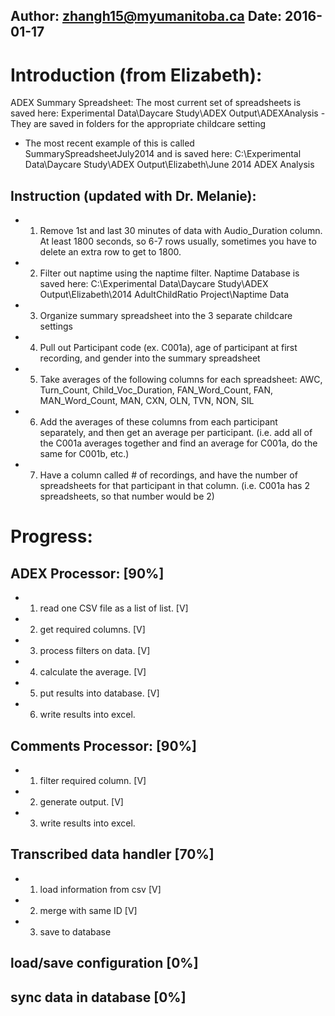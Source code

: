 Author: zhangh15@myumanitoba.ca
Date: 2016-01-17
-------

# Introduction (from Elizabeth):
ADEX Summary Spreadsheet:
The most current set of spreadsheets is saved here:
Experimental Data\Daycare Study\ADEX Output\ADEXAnalysis
-They are saved in folders for the appropriate childcare setting
* The most recent example of this is called SummarySpreadsheetJuly2014 and is saved here:
C:\Experimental Data\Daycare Study\ADEX Output\Elizabeth\June 2014 ADEX Analysis

## Instruction (updated with Dr. Melanie):
- 1. Remove 1st and last 30 minutes of data with Audio_Duration column. At least 1800 seconds, so 6-7 rows usually, sometimes you have to delete an extra row to get to 1800.
- 2. Filter out naptime using the naptime filter.
  Naptime Database is saved here:
  C:\Experimental Data\Daycare Study\ADEX Output\Elizabeth\2014 AdultChildRatio Project\Naptime Data
- 3. Organize summary spreadsheet into the 3 separate childcare settings
- 4. Pull out Participant code (ex. C001a), age of participant at first recording, and gender into the summary spreadsheet
- 5. Take averages of the following columns for each spreadsheet:
  AWC, Turn_Count, Child_Voc_Duration, FAN_Word_Count, FAN, MAN_Word_Count, MAN, CXN, OLN, TVN, NON, SIL
- 6. Add the averages of these columns from each participant separately, and then get an average per participant. (i.e. add all of the C001a averages together and find an average for C001a, do the same for C001b, etc.)
- 7. Have a column called # of recordings, and have the number of spreadsheets for that participant in that column. (i.e. C001a has 2 spreadsheets, so that number would be 2)

# Progress:
## ADEX Processor: [90%]
- 1. read one CSV file as a list of list. [V] 
- 2. get required columns. [V]
- 3. process filters on data. [V]
- 4. calculate the average. [V]
- 5. put results into database. [V]
- 6. write results into excel.

## Comments Processor: [90%]
- 1. filter required column. [V]
- 2. generate output. [V]
- 3. write results into excel.

## Transcribed data handler [70%]
- 1. load information from csv [V]
- 2. merge with same ID [V]
- 3. save to database

## load/save configuration [0%]
## sync data in database [0%]

